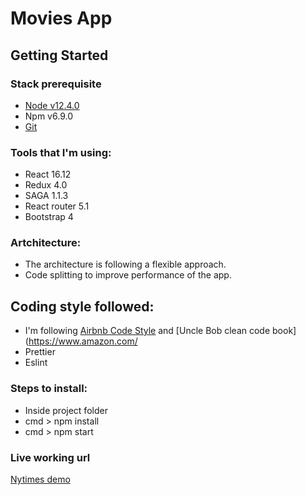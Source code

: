 # Movies App

## Getting Started
### Stack prerequisite
-  [Node v12.4.0](https://nodejs.org/en/)
-  Npm v6.9.0
-  [Git](https://git-scm.com/downloads)

### Tools that I'm using:
- React 16.12
- Redux 4.0
- SAGA 1.1.3
- React router 5.1
- Bootstrap 4

### Artchitecture:
- The architecture is following a flexible approach.
- Code splitting to improve performance of the app.

## Coding style followed:
- I'm following [Airbnb Code Style](https://github.com/airbnb/javascript/tree/master/react) and [Uncle Bob clean code book](https://www.amazon.com/
- Prettier
- Eslint

### Steps to install:
- Inside project folder
- cmd > npm install
- cmd > npm start

### Live working url
[Nytimes demo](http://nytimes-ci.s3-website.us-east-2.amazonaws.com/)
